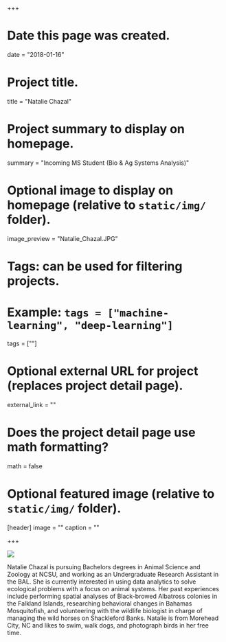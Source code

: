 +++
# Date this page was created.
date = "2018-01-16"

# Project title.
title = "Natalie Chazal"

# Project summary to display on homepage.
summary = "Incoming MS Student (Bio & Ag Systems Analysis)"

# Optional image to display on homepage (relative to `static/img/` folder).
image_preview = "Natalie_Chazal.JPG"

# Tags: can be used for filtering projects.
# Example: `tags = ["machine-learning", "deep-learning"]`
tags = [""]

# Optional external URL for project (replaces project detail page).
external_link = ""

# Does the project detail page use math formatting?
math = false

# Optional featured image (relative to `static/img/` folder).
[header]
image = ""
caption = ""

+++

![](/img/Natalie_Chazal.JPG)

Natalie Chazal is pursuing Bachelors degrees in Animal Science and Zoology at NCSU, and working as an Undergraduate Research Assistant in the BAL. She is currently interested in using data analytics to solve ecological problems with a focus on animal systems. Her past experiences include performing spatial analyses of Black-browed Albatross colonies in the Falkland Islands, researching behavioral changes in Bahamas Mosquitofish, and volunteering with the wildlife biologist in charge of managing the wild horses on Shackleford Banks. Natalie is from Morehead City, NC and likes to swim, walk dogs, and photograph birds in her free time.  

